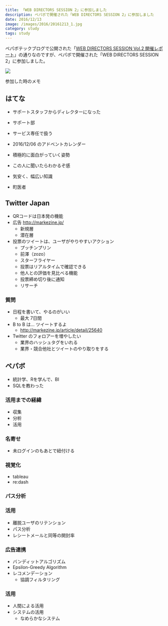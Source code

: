 ```yaml
---
title: 「WEB DIRECTORS SESSION 2」に参加しました
description: ペパボで開催された「WEB DIRECTORS SESSION 2」に参加しました
date: 2016/12/13
image: /images/2016/20161213_1.jpg
category: study
tags: study
---
```


ペパボテックブログで公開された「[WEB DIRECTORS SESSION Vol.2 開催レポート](http://tech.pepabo.com/2016/12/26/web-directors-session-2nd/)」の通りなのですが、ペパボで開催された「WEB DIRECTORS SESSION 2」に参加しました。

![](/images/2016/20161213_1.jpg)

参加した時のメモ

## はてな

- サポートスタッフからディレクターになった
- サポート部
 - サービス専任で扱う
 - 2016/12/06 のアドベントカレンダー

- 積極的に面白がっていく姿勢

- この人に聞いたらわかるぞ感
 - 気安く、幅広い知識
 - 町医者

## Twitter Japan

- QRコードは日本発の機能
- 広告 http://markezine.jp/
  - 新規層
  - 潜在層
- 投票のツイートは、ユーザがやりやすいアクション
  - プッチンプリン
  - 前澤（zozo）
  - スターフライヤー
  - 投票はリアルタイムで確認できる
  - 他人との評価を見比べる機能
  - 投票締め切り後に通知
  - リサーチ

### 質問

- 日程を書いて、やるのがいい
  - 最大 7日間
- B to B は... ツイートするよ
  - http://markezine.jp/article/detail/25640
- Twitter のフォロアーを増やしたい
  - 業界のハッシュタグをいれる
  - 業界・競合他社とツイートのやり取りをする

## ペパボ

- 統計学、Rを学んで、BI
- SQLを教わった

### 活用までの経緯

- 収集
- 分析
- 活用

### 名寄せ

- 未ログインのもあとで紐付ける

### 視覚化

- tableau
- re:dash

### パス分析

### 活用

- 離脱ユーザのリテンション
- パス分析
- レシートメールと同等の開封率

### 広告連携

- バンディットアルゴリズム
- Epsilon-Greedy Algorithm
- レコメンデーション
  - 協調フィルタリング

### 活用

- 人間による活用
- システムの活用
  - なめらかなシステム
